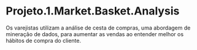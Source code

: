 # Projeto.1.Market.Basket.Analysis
Os varejistas utilizam a análise de cesta de compras, uma abordagem de mineração de dados, para aumentar as vendas ao entender melhor os hábitos de compra do cliente.
